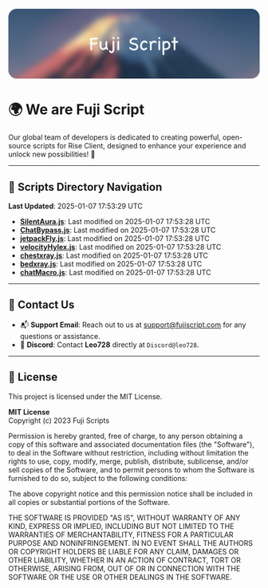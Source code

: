 ![Banner](.github/b.webp)

# 🌍 **We are Fuji Script**

Our global team of developers is dedicated to creating powerful, open-source scripts for Rise Client, designed to enhance your experience and unlock new possibilities! 🌟

---
<!-- SCRIPTS_NAVIGATION_START -->
## 📂 **Scripts Directory Navigation**

**Last Updated**: 2025-01-07 17:53:29 UTC

- **[SilentAura.js](scripts/SilentAura.js)**: Last modified on 2025-01-07 17:53:28 UTC
- **[ChatBypass.js](scripts/ChatBypass.js)**: Last modified on 2025-01-07 17:53:28 UTC
- **[jetpackFly.js](scripts/jetpackFly.js)**: Last modified on 2025-01-07 17:53:28 UTC
- **[velocityHylex.js](scripts/velocityHylex.js)**: Last modified on 2025-01-07 17:53:28 UTC
- **[chestxray.js](scripts/chestxray.js)**: Last modified on 2025-01-07 17:53:28 UTC
- **[bedxray.js](scripts/bedxray.js)**: Last modified on 2025-01-07 17:53:28 UTC
- **[chatMacro.js](scripts/chatMacro.js)**: Last modified on 2025-01-07 17:53:28 UTC

<!-- SCRIPTS_NAVIGATION_END -->

---

## 💬 **Contact Us**  
- 📬 **Support Email**: Reach out to us at [support@fujiscript.com](mailto:support@fujiscript.com) for any questions or assistance.  
- 💬 **Discord**: Contact **Leo728** directly at `Discord@leo728`.

---

## 📜 **License**

This project is licensed under the MIT License.  

**MIT License**  
Copyright (c) 2023 Fuji Scripts  

Permission is hereby granted, free of charge, to any person obtaining a copy of this software and associated documentation files (the "Software"), to deal in the Software without restriction, including without limitation the rights to use, copy, modify, merge, publish, distribute, sublicense, and/or sell copies of the Software, and to permit persons to whom the Software is furnished to do so, subject to the following conditions:  

The above copyright notice and this permission notice shall be included in all copies or substantial portions of the Software.  

THE SOFTWARE IS PROVIDED "AS IS", WITHOUT WARRANTY OF ANY KIND, EXPRESS OR IMPLIED, INCLUDING BUT NOT LIMITED TO THE WARRANTIES OF MERCHANTABILITY, FITNESS FOR A PARTICULAR PURPOSE AND NONINFRINGEMENT. IN NO EVENT SHALL THE AUTHORS OR COPYRIGHT HOLDERS BE LIABLE FOR ANY CLAIM, DAMAGES OR OTHER LIABILITY, WHETHER IN AN ACTION OF CONTRACT, TORT OR OTHERWISE, ARISING FROM, OUT OF OR IN CONNECTION WITH THE SOFTWARE OR THE USE OR OTHER DEALINGS IN THE SOFTWARE.  

